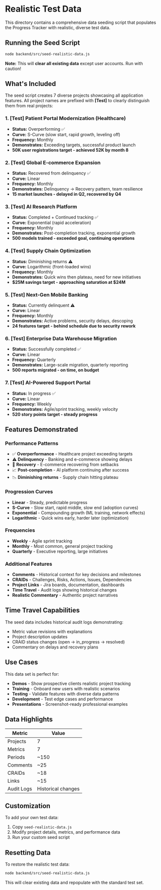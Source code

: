# Realistic Test Data

This directory contains a comprehensive data seeding script that populates the Progress Tracker with realistic, diverse test data.

## Running the Seed Script

```bash
node backend/src/seed-realistic-data.js
```

**Note:** This will **clear all existing data** except user accounts. Run with caution!

## What's Included

The seed script creates 7 diverse projects showcasing all application features. All project names are prefixed with **[Test]** to clearly distinguish them from real projects:

### 1. [Test] Patient Portal Modernization (Healthcare)
- **Status:** Overperforming ✅
- **Curve:** S-Curve (slow start, rapid growth, leveling off)
- **Frequency:** Monthly
- **Demonstrates:** Exceeding targets, successful product launch
- **50K user registrations target - achieved 52K by month 8**

### 2. [Test] Global E-commerce Expansion
- **Status:** Recovered from delinquency ✅
- **Curve:** Linear
- **Frequency:** Monthly
- **Demonstrates:** Delinquency → Recovery pattern, team resilience
- **15 market launches - delayed in Q2, recovered by Q4**

### 3. [Test] AI Research Platform
- **Status:** Completed + Continued tracking ✅
- **Curve:** Exponential (rapid acceleration)
- **Frequency:** Monthly
- **Demonstrates:** Post-completion tracking, exponential growth
- **500 models trained - exceeded goal, continuing operations**

### 4. [Test] Supply Chain Optimization
- **Status:** Diminishing returns ⚠️
- **Curve:** Logarithmic (front-loaded wins)
- **Frequency:** Monthly
- **Demonstrates:** Quick wins then plateau, need for new initiatives
- **$25M savings target - approaching saturation at $24M**

### 5. [Test] Next-Gen Mobile Banking
- **Status:** Currently delinquent ⚠️
- **Curve:** Linear
- **Frequency:** Monthly
- **Demonstrates:** Active problems, security delays, descoping
- **24 features target - behind schedule due to security rework**

### 6. [Test] Enterprise Data Warehouse Migration
- **Status:** Successfully completed ✅
- **Curve:** Linear
- **Frequency:** Quarterly
- **Demonstrates:** Large-scale migration, quarterly reporting
- **500 reports migrated - on time, on budget**

### 7. [Test] AI-Powered Support Portal
- **Status:** In progress ✅
- **Curve:** Linear
- **Frequency:** Weekly
- **Demonstrates:** Agile/sprint tracking, weekly velocity
- **520 story points target - steady progress**

## Features Demonstrated

### Performance Patterns
- ✅ **Overperformance** - Healthcare project exceeding targets
- ⚠️ **Delinquency** - Banking and e-commerce showing delays
- 🔄 **Recovery** - E-commerce recovering from setbacks
- 📈 **Post-completion** - AI platform continuing after success
- 📉 **Diminishing returns** - Supply chain hitting plateau

### Progression Curves
- **Linear** - Steady, predictable progress
- **S-Curve** - Slow start, rapid middle, slow end (adoption curves)
- **Exponential** - Compounding growth (ML training, network effects)
- **Logarithmic** - Quick wins early, harder later (optimization)

### Frequencies
- **Weekly** - Agile sprint tracking
- **Monthly** - Most common, general project tracking
- **Quarterly** - Executive reporting, large initiatives

### Additional Features
- **Comments** - Historical context for key decisions and milestones
- **CRAIDs** - Challenges, Risks, Actions, Issues, Dependencies
- **Project Links** - Jira boards, documentation, dashboards
- **Time Travel** - Audit logs showing historical changes
- **Realistic Commentary** - Authentic project narratives

## Time Travel Capabilities

The seed data includes historical audit logs demonstrating:
- Metric value revisions with explanations
- Project description updates
- CRAID status changes (open → in_progress → resolved)
- Commentary on delays and recovery plans

## Use Cases

This data set is perfect for:
- **Demos** - Show prospective clients realistic project tracking
- **Training** - Onboard new users with realistic scenarios
- **Testing** - Validate features with diverse data patterns
- **Development** - Test edge cases and performance
- **Presentations** - Screenshot-ready professional examples

## Data Highlights

| Metric | Value |
|--------|-------|
| Projects | 7 |
| Metrics | 7 |
| Periods | ~150 |
| Comments | ~25 |
| CRAIDs | ~18 |
| Links | ~15 |
| Audit Logs | Historical changes |

## Customization

To add your own test data:
1. Copy `seed-realistic-data.js`
2. Modify project details, metrics, and performance data
3. Run your custom seed script

## Resetting Data

To restore the realistic test data:
```bash
node backend/src/seed-realistic-data.js
```

This will clear existing data and repopulate with the standard test set.
